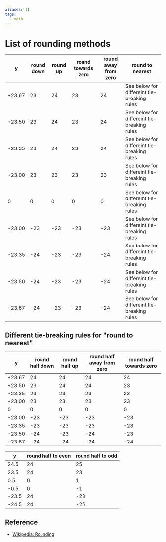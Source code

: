 ```yaml
---
aliases: []
tags:
  - math
---
```


# List of rounding methods

| y    | round down | round up | round towards zero | round away from zero | round to nearest |
| ---- | ---------- | -------- | ------------------ | -------------------- | ---------------- |
| +23.67 |  23 |  24 |  23 |  24 | See below for differeint tie-breaking rules |
| +23.50 |  23 |  24 |  23 |  24 | See below for differeint tie-breaking rules |
| +23.35 |  23 |  24 |  23 |  24 | See below for differeint tie-breaking rules |
| +23.00 |  23 |  23 |  23 |  23 | See below for differeint tie-breaking rules |
|      0 |   0 |   0 |   0 |   0 | See below for differeint tie-breaking rules |
| -23.00 | -23 | -23 | -23 | -23 | See below for differeint tie-breaking rules |
| -23.35 | -24 | -23 | -23 | -24 | See below for differeint tie-breaking rules |
| -23.50 | -24 | -23 | -23 | -24 | See below for differeint tie-breaking rules |
| -23.67 | -24 | -23 | -23 | -24 | See below for differeint tie-breaking rules |

## Different tie-breaking rules for "round to nearest"

| y    | round half down | round half up | round half away from zero | round half towards zero |
| ---- | --------------- | ------------- | ------------------------- | ----------------------- |
| +23.67 |  24 |  24 |  24 |  24 |
| +23.50 |  23 |  24 |  24 |  23 |
| +23.35 |  23 |  23 |  23 |  23 |
| +23.00 |  23 |  23 |  23 |  23 |
|      0 |   0 |   0 |   0 |   0 |
| -23.00 | -23 | -23 | -23 | -23 |
| -23.35 | -23 | -23 | -23 | -23 |
| -23.50 | -24 | -23 | -24 | -23 |
| -23.67 | -24 | -24 | -24 | -24 |

| y    | round half to even | round half to odd |
| ---- | ------------------ | ----------------- |
|  24.5  | 24 |  25 |
|  23.5  | 24 |  23 |
|   0.5  |  0 |   1 |
|  -0.5  |  0 |  -1 |
| -23.5  | 24 | -23 |
| -24.5  | 24 | -25 |

## Reference

* [Wikipedia: Rounding](https://en.wikipedia.org/wiki/Rounding) 